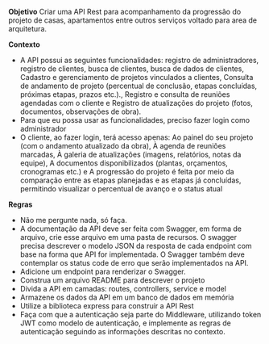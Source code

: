 **Objetivo**
Criar uma API Rest para acompanhamento da progressão do projeto de casas, apartamentos entre outros serviços voltado para area de arquitetura.

**Contexto**
- A API possui as seguintes funcionalidades: registro de administradores, registro de clientes, busca de clientes, busca de dados de clientes, Cadastro e gerenciamento de projetos vinculados a clientes, Consulta de andamento de projeto (percentual de conclusão, etapas concluídas, próximas etapas, prazos etc.)., Registro e consulta de reuniões agendadas com o cliente e Registro de atualizações do projeto (fotos, documentos, observações de obra).
- Para que eu possa usar as funcionalidades, preciso fazer login como administrador
- O cliente, ao fazer login, terá acesso apenas: Ao painel do seu projeto (com o andamento atualizado da obra), À agenda de reuniões marcadas, À galeria de atualizações (imagens, relatórios, notas da equipe), A documentos disponibilizados (plantas, orçamentos, cronogramas etc.) e A progressão do projeto é feita por meio da comparação entre as etapas planejadas e as etapas já concluídas, permitindo visualizar o percentual de avanço e o status atual 

**Regras**
- Não me pergunte nada, só faça.
- A documentação da API deve ser feita com Swagger, em forma de arquivo, crie esse arquivo em uma pasta de recursos. O swagger precisa descrever o modelo JSON da resposta de cada endpoint com base na forma que API for implementada. O Swagger também deve contemplar os status code de erro que serão implementados na API.
- Adicione um endpoint para renderizar o Swagger.
- Construa um arquivo README para descrever o projeto
- Divida a API em camadas: routes, controllers, service e model
- Armazene os dados da API em um banco de dados em memória
- Utilize a biblioteca express para construir a API Rest
- Faça com que a autenticação seja parte do Middleware, utilizando token JWT como modelo de autenticação, e implemente as regras de autenticação seguindo as informações descritas no contexto.